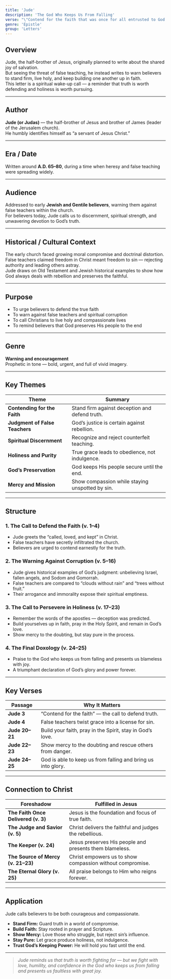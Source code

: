 ```yaml
---
title: 'Jude'
description: 'The God Who Keeps Us From Falling'
verse: "\"Contend for the faith that was once for all entrusted to God's holy people.\" — Jude 3"
genre: 'Epistle'
group: 'Letters'
---
```


## Overview  
Jude, the half-brother of Jesus, originally planned to write about the shared joy of salvation.  
But seeing the threat of false teaching, he instead writes to warn believers to stand firm, live holy, and keep building one another up in faith.  
This letter is a spiritual wake-up call — a reminder that truth is worth defending and holiness is worth pursuing.

---

## Author  
**Jude (or Judas)** — the half-brother of Jesus and brother of James (leader of the Jerusalem church).  
He humbly identifies himself as “a servant of Jesus Christ.”

---

## Era / Date  
Written around **A.D. 65–80**, during a time when heresy and false teaching were spreading widely.

---

## Audience  
Addressed to early **Jewish and Gentile believers**, warning them against false teachers within the church.  
For believers today, Jude calls us to discernment, spiritual strength, and unwavering devotion to God’s truth.

---

## Historical / Cultural Context  
The early church faced growing moral compromise and doctrinal distortion.  
False teachers claimed freedom in Christ meant freedom to sin — rejecting authority and leading others astray.  
Jude draws on Old Testament and Jewish historical examples to show how God always deals with rebellion and preserves the faithful.

---

## Purpose  
- To urge believers to defend the true faith  
- To warn against false teachers and spiritual corruption  
- To call Christians to live holy and compassionate lives  
- To remind believers that God preserves His people to the end  

---

## Genre  
**Warning and encouragement**  
Prophetic in tone — bold, urgent, and full of vivid imagery.

---

## Key Themes  

| Theme | Summary |
|-------|----------|
| **Contending for the Faith** | Stand firm against deception and defend truth. |
| **Judgment of False Teachers** | God’s justice is certain against rebellion. |
| **Spiritual Discernment** | Recognize and reject counterfeit teaching. |
| **Holiness and Purity** | True grace leads to obedience, not indulgence. |
| **God’s Preservation** | God keeps His people secure until the end. |
| **Mercy and Mission** | Show compassion while staying unspotted by sin. |

---

## Structure  

### 1. The Call to Defend the Faith (v. 1–4)
- Jude greets the “called, loved, and kept” in Christ.  
- False teachers have secretly infiltrated the church.  
- Believers are urged to contend earnestly for the truth.  

### 2. The Warning Against Corruption (v. 5–16)
- Jude gives historical examples of God’s judgment: unbelieving Israel, fallen angels, and Sodom and Gomorrah.  
- False teachers are compared to “clouds without rain” and “trees without fruit.”  
- Their arrogance and immorality expose their spiritual emptiness.  

### 3. The Call to Persevere in Holiness (v. 17–23)
- Remember the words of the apostles — deception was predicted.  
- Build yourselves up in faith, pray in the Holy Spirit, and remain in God’s love.  
- Show mercy to the doubting, but stay pure in the process.  

### 4. The Final Doxology (v. 24–25)
- Praise to the God who keeps us from falling and presents us blameless with joy.  
- A triumphant declaration of God’s glory and power forever.  

---

## Key Verses  

| Passage | Why It Matters |
|----------|----------------|
| **Jude 3** | “Contend for the faith” — the call to defend truth. |
| **Jude 4** | False teachers twist grace into a license for sin. |
| **Jude 20–21** | Build your faith, pray in the Spirit, stay in God’s love. |
| **Jude 22–23** | Show mercy to the doubting and rescue others from danger. |
| **Jude 24–25** | God is able to keep us from falling and bring us into glory. |

---

## Connection to Christ  

| Foreshadow | Fulfilled in Jesus |
|-------------|-------------------|
| **The Faith Once Delivered (v. 3)** | Jesus is the foundation and focus of true faith. |
| **The Judge and Savior (v. 5)** | Christ delivers the faithful and judges the rebellious. |
| **The Keeper (v. 24)** | Jesus preserves His people and presents them blameless. |
| **The Source of Mercy (v. 21–23)** | Christ empowers us to show compassion without compromise. |
| **The Eternal Glory (v. 25)** | All praise belongs to Him who reigns forever. |

---

## Application  
Jude calls believers to be both courageous and compassionate.  
- **Stand Firm:** Guard truth in a world of compromise.  
- **Build Faith:** Stay rooted in prayer and Scripture.  
- **Show Mercy:** Love those who struggle, but reject sin’s influence.  
- **Stay Pure:** Let grace produce holiness, not indulgence.  
- **Trust God’s Keeping Power:** He will hold you fast until the end.  

---

> *Jude reminds us that truth is worth fighting for — but we fight with love, humility, and confidence in the God who keeps us from falling and presents us faultless with great joy.*
